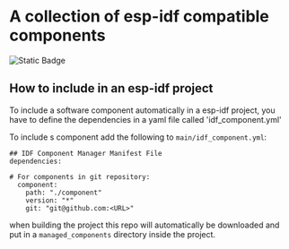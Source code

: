 # A collection of esp-idf compatible components
![Static Badge](https://img.shields.io/badge/esp--idf->=v5.0-blue)


## How to include in an esp-idf project
To include a software component automatically in a esp-idf project, you have to define the dependencies in a yaml file called 'idf_component.yml'

To include s component add the following to `main/idf_component.yml`:

```
## IDF Component Manager Manifest File
dependencies:

# For components in git repository:
  component:
    path: "./component"
    version: "*"
    git: "git@github.com:<URL>"
```

when building the project this repo will automatically be downloaded and put in a `managed_components` directory inside the project.

